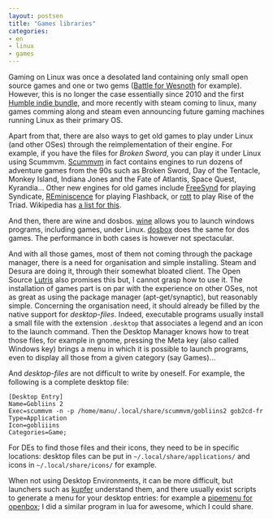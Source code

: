 ```yaml
---
layout: postsen
title: "Games libraries"
categories:
- en
- linux
- games
---
```


Gaming on Linux was once a desolated land containing only small open source games and one or two gems ([Battle for Wesnoth](http://www.wesnoth.org/) for example).
However, this is no longer the case essentially since 2010 and the first [Humble indie bundle](http://en.wikipedia.org/wiki/Humble_Bundle#Humble_Indie_Bundle), and more recently with steam coming to linux, many games comming along and steam even announcing future gaming machines running Linux as their primary OS.

Apart from that, there are also ways to get old games to play under Linux (and other OSes) through the reimplementation of their engine.
For example, if you have the files for *Broken Sword*, you can play it under Linux using Scummvm.
[Scummvm](http://www.scummvm.org) in fact contains engines to run dozens of adventure games from the 90s such as Broken Sword, Day of the Tentacle, Monkey Island, Indiana Jones and the Fate of Atlantis, Space Quest, Kyrandia...
Other new engines for old games include [FreeSynd](http://freesynd.sourceforge.net/) for playing Syndicate, [REminiscence](http://cyxdown.free.fr/reminiscence/) for playing Flashback, or [rott](http://icculus.org/rott/) to play Rise of the Triad.
Wikipedia has [a list for this](https://en.wikipedia.org/wiki/Game_engine_recreation).

And then, there are wine and dosbos.
[wine](http://winehq.com) allows you to launch windows programs, including games, under Linux.
[dosbox](http://www.dosbox.com/) does the same for dos games.
The performance in both cases is however not spectacular.

And with all those games, most of them not coming through the package manager, there is a need for organisation and simple installing.
Steam and Desura are doing it, through their somewhat bloated client.
The Open Source [Lutris](http://lutris.net/) also promises this but, I cannot grasp how to use it.
The installation of games part is on par with the experience on other OSes, not as great as using the package manager (apt-get/synaptic), but reasonably simple.
Concerning the organisation need, it should already be filled by the native support for *desktop-files*.
Indeed, executable programs usually install a small file with the extension ``.desktop`` that associates a legend and an icon to the launch command.
Then the Desktop Manager knows how to treat those files, for example in gnome, pressing the Meta key (also called Windows key) brings a menu in which it is possible to launch programs, even to display all those from a given category (say Games)...

And *desktop-files* are not difficult to write by oneself.
For example, the following is a complete desktop file:

    [Desktop Entry]
    Name=Gobliins 2
    Exec=scummvm -n -p /home/manu/.local/share/scummvm/gobliins2 gob2cd-fr
    Type=Application
    Icon=gobliiins
    Categories=Game;

For DEs to find those files and their icons, they need to be in specific locations: desktop files can be put in `~/.local/share/applications/` and icons in `~/.local/share/icons/` for example.

When not using Desktop Environments, it can be more difficult, but launchers such as [kupfer](http://engla.github.io/kupfer/) understand them, and there usually exist scripts to generate a menu for your desktop entries: for example a [pipemenu for openbox](http://openbox.org/wiki/Openbox:Pipemenus:obam); I did a similar program in lua for awesome, which I could share.
